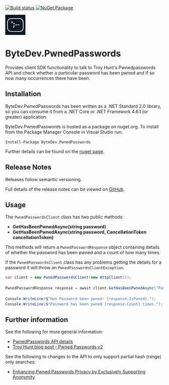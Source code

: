[![Build status](https://ci.appveyor.com/api/projects/status/github/bytedev/ByteDev.PwnedPasswords?branch=master&svg=true)](https://ci.appveyor.com/project/bytedev/ByteDev-PwnedPasswords/branch/master)
[![NuGet Package](https://img.shields.io/nuget/v/ByteDev.PwnedPasswords.svg)](https://www.nuget.org/packages/ByteDev.PwnedPasswords)

![Logo](https://raw.githubusercontent.com/bytedev/ByteDev.PwnedPasswords/master/images/icon.png)

# ByteDev.PwnedPasswords

Provides client SDK functionality to talk to Troy Hunt's Pwnedpasswords API and check whether a particular password has been pwned and if so how many occurrences there have been.

## Installation

ByteDev.PwnedPasswords has been written as a .NET Standard 2.0 library, so you can consume it from a .NET Core or .NET Framework 4.6.1 (or greater) application.

ByteDev.PwnedPasswords is hosted as a package on nuget.org.  To install from the Package Manager Console in Visual Studio run:

`Install-Package ByteDev.PwnedPasswords`

Further details can be found on the [nuget page](https://www.nuget.org/packages/ByteDev.PwnedPasswords/).

## Release Notes

Releases follow semantic versioning.

Full details of the release notes can be viewed on [GitHub](https://github.com/ByteDev/ByteDev.PwnedPasswords/blob/master/docs/RELEASE-NOTES.md).

## Usage

The `PwnedPasswordsClient` class has two public methods:

- **GetHasBeenPwnedAsync(string password)**
- **GetHasBeenPwnedAsync(string password, CancellationToken cancellationToken)**

This methods will return a `PwnedPasswordResponse` object containing details of whether the password has been pwned and a count of how many times.

If the `PwnedPasswordsClient` class has any problems getting the details for a password it will throw an `PwnedPasswordsClientException`.

```csharp
var client = new PwnedPasswordsClient(new HttpClient());

PwnedPasswordResponse response = await client.GetHasBeenPwnedAsync("Password1");

Console.WriteLine($"Has Password been pwned: {response.IsPwned}.");
Console.WriteLine($"Password has been pwned {response.Count} times.");
```

## Further information

See the following for more general information:

- [PwnedPasswords API details](https://haveibeenpwned.com/API/v2#PwnedPasswords)
- [Troy Hunt blog post - Pwned Passwords v2](https://www.troyhunt.com/ive-just-launched-pwned-passwords-version-2/)

See the following to changes to the API to only support partial hash (range) only searches:

- [Enhancing Pwned Passwords Privacy by Exclusively Supporting Anonymity](https://www.troyhunt.com/enhancing-pwned-passwords-privacy-by-exclusively-supporting-anonymity/)
 